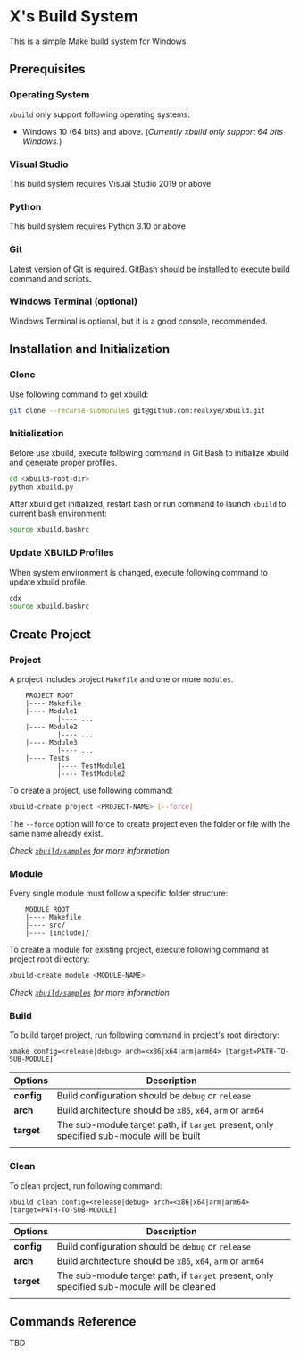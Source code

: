 # X's Build System #

This is a simple Make build system for Windows.

## Prerequisites

### Operating System

`xbuild` only support following operating systems:

- Windows 10 (64 bits) and above. (_Currently xbuild only support 64 bits Windows._)

### Visual Studio

This build system requires Visual Studio 2019 or above

### Python

This build system requires Python 3.10 or above

### Git

Latest version of Git is required. GitBash should be installed to execute build command and scripts.

### Windows Terminal (optional)

Windows Terminal is optional, but it is a good console, recommended.

## Installation and Initialization

### Clone

Use following command to get xbuild:

```bash
git clone --recurse-submodules git@github.com:realxye/xbuild.git
```

### Initialization

Before use xbuild, execute following command in Git Bash to initialize xbuild and generate proper profiles.

```bash
cd <xbuild-root-dir>
python xbuild.py
```

After xbuild get initialized, restart bash or run command to launch `xbuild` to current bash environment:

```bash
source xbuild.bashrc
```

### Update XBUILD Profiles

When system environment is changed, execute following command to update xbuild profile.

```bash
cdx
source xbuild.bashrc
```

## Create Project

### Project

A project includes project `Makefile` and one or more `modules`.

```
    PROJECT ROOT
    |---- Makefile
    |---- Module1
            |---- ...
    |---- Module2
            |---- ...
    |---- Module3
            |---- ...
    |---- Tests
            |---- TestModule1
            |---- TestModule2
```

To create a project, use following command:

```bash
xbuild-create project <PROJECT-NAME> [--force]
```

The `--force` option will force to create project even the folder or file with the same name already exist.

_Check [`xbuild/samples`](samples/README.md) for more information_

### Module

Every single module must follow a specific folder structure:

```
    MODULE ROOT
    |---- Makefile
    |---- src/
    |---- [include]/
```

To create a module for existing project, execute following command at project root directory:

```bash
xbuild-create module <MODULE-NAME>
```

_Check [`xbuild/samples`](samples/README.md) for more information_

### Build

To build target project, run following command in project's root directory:

```
xmake config=<release|debug> arch=<x86|x64|arm|arm64> [target=PATH-TO-SUB-MODULE]
```

| Options | Description |
|---|---|
| **config** | Build configuration should be `debug` or `release` |
| **arch** | Build architecture should be `x86`, `x64`, `arm` or `arm64` |
| **target** | The sub-module target path, if `target` present, only specified sub-module will be built |
|   |   |

### Clean

To clean project, run following command:

```
xbuild clean config=<release|debug> arch=<x86|x64|arm|arm64> [target=PATH-TO-SUB-MODULE]
```

| Options | Description |
|---|---|
| **config** | Build configuration should be `debug` or `release` |
| **arch** | Build architecture should be `x86`, `x64`, `arm` or `arm64` |
| **target** | The sub-module target path, if `target` present, only specified sub-module will be cleaned |
|   |   |

## Commands Reference

TBD